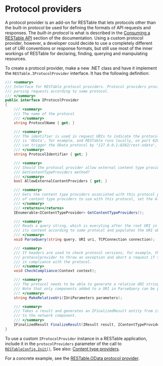 # Protocol providers

A protocol provider is an add-on for RESTable that lets protocols other than the built-in protocol be used for defining the formats of API requests and responses. The _built-in protocol_ is what is described in the [Consuming a RESTable API](../../Consuming%20a%20RESTable%20API/Introduction) section of the documentation. Using a custom protocol provider, however, a developer could decide to use a completely different set of URI conventions or response formats, but still use most of the inner workings of RESTable for declaring, finding, querying and manipulating resources.

To create a protocol provider, make a new .NET class and have it implement the `RESTable.IProtocolProvider` interface. It has the following definition:

```csharp
/// <summary>
/// Interface for RESTable protocol providers. Protocol providers provide the logic for
/// parsing requests according to some protocol.
/// </summary>
public interface IProtocolProvider
{
    /// <summary>
    /// The name of the protocol
    /// </summary>
    string ProtocolName { get; }

    /// <summary>
    /// The identifier is used in request URIs to indicate the protocol to use. If the ProtocolIdentifer
    /// is 'OData', for example, and RESTable runs locally, on port 8282 and with root URI "/rest" requests
    /// can trigger the OData protocol by "127.0.0.1:8282/rest-odata",
    /// </summary>
    string ProtocolIdentifier { get; }

    /// <summary>
    /// Should the protocol provider allow external content type providers, or only the ones specified in the
    /// GetContentTypeProviders method?
    /// </summary>
    bool AllowExternalContentProviders { get; }

    /// <summary>
    /// Gets the content type providers associated with this protocol provider. If this is the exclusive list
    /// of content type providers to use with this protocol, set the AllowExternalContentProviders property to false.
    /// </summary>
    /// <returns></returns>
    IEnumerable<IContentTypeProvider> GetContentTypeProviders();

    /// <summary>
    /// Reads a query string, which is everyting after the root URI in the full request URI, parses
    /// its content according to some protocol and populates the URI object.
    /// </summary>
    void ParseQuery(string query, URI uri, TCPConnection connection);

    /// <summary>
    /// If headers are used to check protocol versions, for example, this method allows the
    /// protocolprovider to throw an exception and abort a request if the request is not
    /// in compliance with the protocol.
    /// </summary>
    void CheckCompliance(Context context);

    /// <summary>
    /// The protocol needs to be able to generate a relative URI string from an IUriParameters instance.
    /// Note that only components added to a URI in ParseQuery can be present in the IUriParameters instance.
    /// </summary>
    string MakeRelativeUri(IUriParameters parameters);

    /// <summary>
    /// Takes a result and generates an IFinalizedResult entity from it, that can be returned
    /// to the network component.
    /// </summary>
    IFinalizedResult FinalizeResult(IResult result, IContentTypeProvider contentTypeProvider);
}
```

To use a custom `IProtocolProvider` instance in a RESTable application, include it in the `protocolProviders` parameter of the call to [`RESTableConfig.Init()`](../RESTableConfig.Init). See also: [Content type providers](../Content%20type%20providers).

For a concrete example, see the [RESTable.OData protocol provider](https://github.com/Mopedo/RESTable.OData).
